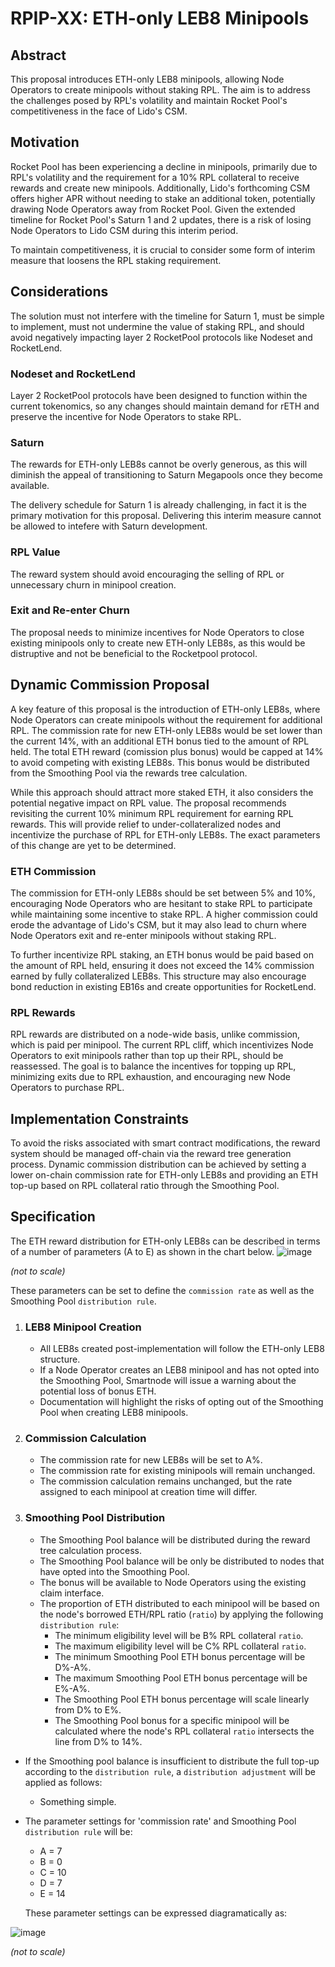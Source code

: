 
# RPIP-XX: ETH-only LEB8 Minipools

## Abstract

This proposal introduces ETH-only LEB8 minipools, allowing Node Operators to create minipools without staking RPL. The aim is to address the challenges posed by RPL's volatility and maintain Rocket Pool's competitiveness in the face of Lido's CSM.

## Motivation

Rocket Pool has been experiencing a decline in minipools, primarily due to RPL's volatility and the requirement for a 10% RPL collateral to receive rewards and create new minipools. Additionally, Lido's forthcoming CSM offers higher APR without needing to stake an additional token, potentially drawing Node Operators away from Rocket Pool. Given the extended timeline for Rocket Pool's Saturn 1 and 2 updates, there is a risk of losing Node Operators to Lido CSM during this interim period.

To maintain competitiveness, it is crucial to consider some form of interim measure that loosens the RPL staking requirement.

## Considerations
The solution must not interfere with the timeline for Saturn 1, must be simple to implement, must not undermine the value of staking RPL, and should avoid negatively impacting layer 2 RocketPool protocols like Nodeset and RocketLend.

### Nodeset and RocketLend  
Layer 2 RocketPool protocols have been designed to function within the current tokenomics, so any changes should maintain demand for rETH and preserve the incentive for Node Operators to stake RPL.

### Saturn  

The rewards for ETH-only LEB8s cannot be overly generous, as this will diminish the appeal of transitioning to Saturn Megapools once they become available.

The delivery schedule for Saturn 1 is already challenging, in fact it is the primary motivation for this proposal. Delivering this interim measure cannot be allowed to intefere with Saturn development.

### RPL Value  
The reward system should avoid encouraging the selling of RPL or unnecessary churn in minipool creation.

### Exit and Re-enter Churn  
The proposal needs to minimize incentives for Node Operators to close existing minipools only to create new ETH-only LEB8s, as this would be distruptive and not be beneficial to the Rocketpool protocol.

## Dynamic Commission Proposal

A key feature of this proposal is the introduction of ETH-only LEB8s, where Node Operators can create minipools without the requirement for additional RPL. The commission rate for new ETH-only LEB8s would be set lower than the current 14%, with an additional ETH bonus tied to the amount of RPL held. The total ETH reward (comission plus bonus) would be capped at 14% to avoid competing with existing LEB8s. This bonus would be distributed from the Smoothing Pool via the rewards tree calculation.

While this approach should attract more staked ETH, it also considers the potential negative impact on RPL value. The proposal recommends revisiting the current 10% minimum RPL requirement for earning RPL rewards. This will provide relief to under-collateralized nodes and incentivize the purchase of RPL for ETH-only LEB8s. The exact parameters of this change are yet to be determined.

### ETH Commission

The commission for ETH-only LEB8s should be set between 5% and 10%, encouraging Node Operators who are hesitant to stake RPL to participate while maintaining some incentive to stake RPL. A higher commission could erode the advantage of Lido's CSM, but it may also lead to churn where Node Operators exit and re-enter minipools without staking RPL.

To further incentivize RPL staking, an ETH bonus would be paid based on the amount of RPL held, ensuring it does not exceed the 14% commission earned by fully collateralized LEB8s. This structure may also encourage bond reduction in existing EB16s and create opportunities for RocketLend.

### RPL Rewards

RPL rewards are distributed on a node-wide basis, unlike commission, which is paid per minipool. The current RPL cliff, which incentivizes Node Operators to exit minipools rather than top up their RPL, should be reassessed. The goal is to balance the incentives for topping up RPL, minimizing exits due to RPL exhaustion, and encouraging new Node Operators to purchase RPL.


## Implementation Constraints

To avoid the risks associated with smart contract modifications, the reward system should be managed off-chain via the reward tree generation process. Dynamic commission distribution can be achieved by setting a lower on-chain commission rate for ETH-only LEB8s and providing an ETH top-up based on RPL collateral ratio through the Smoothing Pool.

## Specification
The ETH reward distribution for ETH-only LEB8s can be described in terms of a number of parameters (A to E) as shown in the chart below. 
![image](https://github.com/user-attachments/assets/cb007835-4c50-4703-9f12-3103d0c0b9ea)

_(not to scale)_

These parameters can be set to define the `commission rate` as well as the Smoothing Pool `distribution rule`. 

1. ### LEB8 Minipool Creation
   - All LEB8s created post-implementation will follow the ETH-only LEB8 structure.
   - If a Node Operator creates an LEB8 minipool and has not opted into the Smoothing Pool, Smartnode will issue a warning about the potential loss of bonus ETH.
   - Documentation will highlight the risks of opting out of the Smoothing Pool when creating LEB8 minipools.

2. ### Commission Calculation

   - The commission rate for new LEB8s will be set to A%.
   - The commission rate for existing minipools will remain unchanged.
   - The commission calculation remains unchanged, but the rate assigned to each minipool at creation time will differ.

3. ### Smoothing Pool Distribution
   - The Smoothing Pool balance will be distributed during the reward tree calculation process.
   - The Smoothing Pool balance will be only be distributed to nodes that have opted into the Smoothing Pool.
   - The bonus will be available to Node Operators using the existing claim interface.
   - The proportion of ETH distributed to each minipool will be based on the node's borrowed ETH/RPL ratio (`ratio`) by applying the following `distribution rule`:
     - The minimum eligibility level will be B% RPL collateral `ratio`.
     - The maximum eligibility level will be C% RPL collateral `ratio`.
     - The minimum Smoothing Pool ETH bonus percentage will be D%-A%.
     - The maximum Smoothing Pool ETH bonus percentage will be E%-A%.
     - The Smoothing Pool ETH bonus percentage will scale linearly from D% to E%.
     - The Smoothing Pool bonus for a specific minipool will be calculated where the node's RPL collateral `ratio` intersects the line from D% to 14%.
  - If the Smoothing pool balance is insufficient to distribute the full top-up according to the `distribution rule`, a `distribution adjustment` will be applied as follows:
     - Something simple.
  - The parameter settings for 'commission rate' and Smoothing Pool `distribution rule` will be:
      - A = 7
      - B = 0
      - C = 10
      - D = 7
      - E = 14
   
      These parameter settings can be expressed diagramatically as:
   
   ![image](https://github.com/user-attachments/assets/c97fd65f-4f96-4547-b6f2-4a3e706b3ecd)

_(not to scale)_
